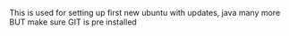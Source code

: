 This is used for setting up first new ubuntu with updates, java many more
BUT make sure GIT is pre installed
